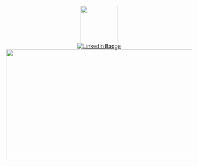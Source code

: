 <div id="header" align="center">
  <img src="https://i.giphy.com/media/v1.Y2lkPTc5MGI3NjExdXR2YnVqNjVuamlvOXBwNXR1eW9zMzZzMXgyNHhiNWx0ZWFidG0wYyZlcD12MV9pbnRlcm5hbF9naWZfYnlfaWQmY3Q9cw/0lfqHNZwWM1hOvJ9CX/giphy.gif" width="100"/>
</div>
<div id="badges" align="center">
  <a href="https://vk.com/invite/AMKGDq4">
    <img src="https://img.shields.io/badge/Sicret-red?style=for-the-badge&logo=twitter&logoColor=white)" alt="LinkedIn Badge"/>
  </a>
</div>
<div align="center">
  <img src="https://i.giphy.com/media/v1.Y2lkPTc5MGI3NjExY2VqZGxrcHExaW84YmRuYWN0ZndqNW0yaW8zanllZmxlZGhkOWxlciZlcD12MV9pbnRlcm5hbF9naWZfYnlfaWQmY3Q9Zw/xUPGcBmEEwe1ydB69i/giphy-downsized-large.gif" width="600" height="300"/>
</div>
